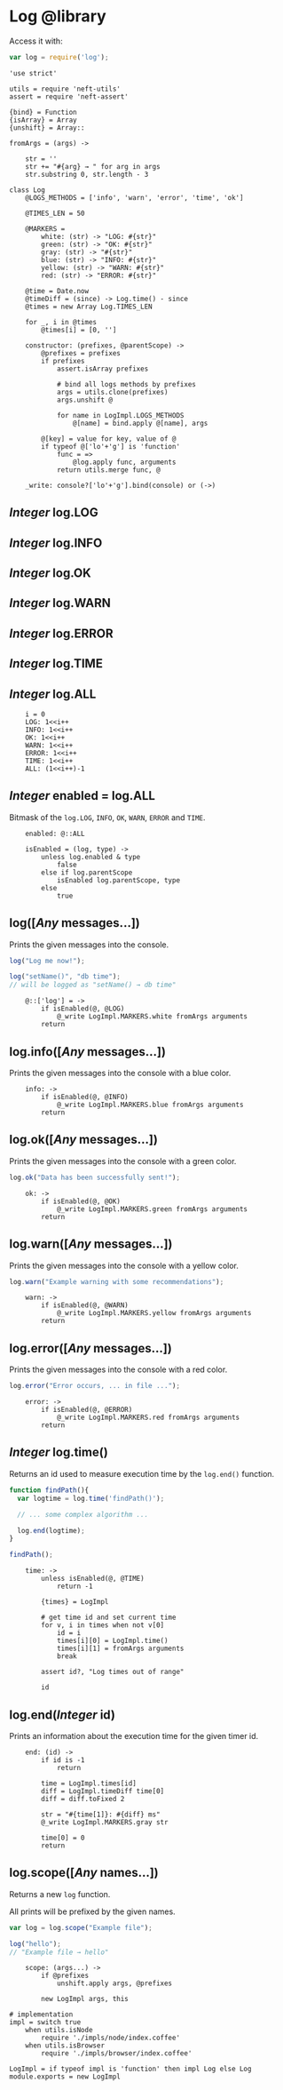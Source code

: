 Log @library
============

Access it with:
```javascript
var log = require('log');
```

	'use strict'

	utils = require 'neft-utils'
	assert = require 'neft-assert'

	{bind} = Function
	{isArray} = Array
	{unshift} = Array::

	fromArgs = (args) ->

		str = ''
		str += "#{arg} → " for arg in args
		str.substring 0, str.length - 3

	class Log
		@LOGS_METHODS = ['info', 'warn', 'error', 'time', 'ok']

		@TIMES_LEN = 50

		@MARKERS =
			white: (str) -> "LOG: #{str}"
			green: (str) -> "OK: #{str}"
			gray: (str) -> "#{str}"
			blue: (str) -> "INFO: #{str}"
			yellow: (str) -> "WARN: #{str}"
			red: (str) -> "ERROR: #{str}"

		@time = Date.now
		@timeDiff = (since) -> Log.time() - since
		@times = new Array Log.TIMES_LEN

		for _, i in @times
			@times[i] = [0, '']

		constructor: (prefixes, @parentScope) ->
			@prefixes = prefixes
			if prefixes
				assert.isArray prefixes

				# bind all logs methods by prefixes
				args = utils.clone(prefixes)
				args.unshift @

				for name in LogImpl.LOGS_METHODS
					@[name] = bind.apply @[name], args

			@[key] = value for key, value of @
			if typeof @['lo'+'g'] is 'function'
				func = =>
					@log.apply func, arguments
				return utils.merge func, @

		_write: console?['lo'+'g'].bind(console) or (->)

*Integer* log.LOG
-----------------

*Integer* log.INFO
------------------

*Integer* log.OK
----------------

*Integer* log.WARN
------------------

*Integer* log.ERROR
-------------------

*Integer* log.TIME
------------------

*Integer* log.ALL
-----------------

		i = 0
		LOG: 1<<i++
		INFO: 1<<i++
		OK: 1<<i++
		WARN: 1<<i++
		ERROR: 1<<i++
		TIME: 1<<i++
		ALL: (1<<i++)-1

*Integer* enabled = log.ALL
---------------------------

Bitmask of the `log.LOG`, `INFO`, `OK`, `WARN`, `ERROR` and `TIME`.

		enabled: @::ALL

		isEnabled = (log, type) ->
			unless log.enabled & type
				false
			else if log.parentScope
				isEnabled log.parentScope, type
			else
				true

log([*Any* messages...])
------------------------

Prints the given messages into the console.

```javascript
log("Log me now!");

log("setName()", "db time");
// will be logged as "setName() → db time"
```

		@::['log'] = ->
			if isEnabled(@, @LOG)
				@_write LogImpl.MARKERS.white fromArgs arguments
			return

log.info([*Any* messages...])
-----------------------------

Prints the given messages into the console with a blue color.

		info: ->
			if isEnabled(@, @INFO)
				@_write LogImpl.MARKERS.blue fromArgs arguments
			return

log.ok([*Any* messages...])
---------------------------

Prints the given messages into the console with a green color.

```javascript
log.ok("Data has been successfully sent!");
```

		ok: ->
			if isEnabled(@, @OK)
				@_write LogImpl.MARKERS.green fromArgs arguments
			return

log.warn([*Any* messages...])
-----------------------------

Prints the given messages into the console with a yellow color.

```javascript
log.warn("Example warning with some recommendations");
```

		warn: ->
			if isEnabled(@, @WARN)
				@_write LogImpl.MARKERS.yellow fromArgs arguments
			return

log.error([*Any* messages...])
------------------------------

Prints the given messages into the console with a red color.

```javascript
log.error("Error occurs, ... in file ...");
```

		error: ->
			if isEnabled(@, @ERROR)
				@_write LogImpl.MARKERS.red fromArgs arguments
			return

*Integer* log.time()
--------------------

Returns an id used to measure execution time by the `log.end()` function.

```javascript
function findPath(){
  var logtime = log.time('findPath()');

  // ... some complex algorithm ...

  log.end(logtime);
}

findPath();
```

		time: ->
			unless isEnabled(@, @TIME)
				return -1

			{times} = LogImpl

			# get time id and set current time
			for v, i in times when not v[0]
				id = i
				times[i][0] = LogImpl.time()
				times[i][1] = fromArgs arguments
				break

			assert id?, "Log times out of range"

			id

log.end(*Integer* id)
---------------------

Prints an information about the execution time for the given timer id.

		end: (id) ->
			if id is -1
				return

			time = LogImpl.times[id]
			diff = LogImpl.timeDiff time[0]
			diff = diff.toFixed 2

			str = "#{time[1]}: #{diff} ms"
			@_write LogImpl.MARKERS.gray str

			time[0] = 0
			return

log.scope([*Any* names...])
---------------------------

Returns a new `log` function.

All prints will be prefixed by the given names.

```javascript
var log = log.scope("Example file");

log("hello");
// "Example file → hello"
```

		scope: (args...) ->
			if @prefixes
				unshift.apply args, @prefixes

			new LogImpl args, this

	# implementation
	impl = switch true
		when utils.isNode
			require './impls/node/index.coffee'
		when utils.isBrowser
			require './impls/browser/index.coffee'

	LogImpl = if typeof impl is 'function' then impl Log else Log
	module.exports = new LogImpl
